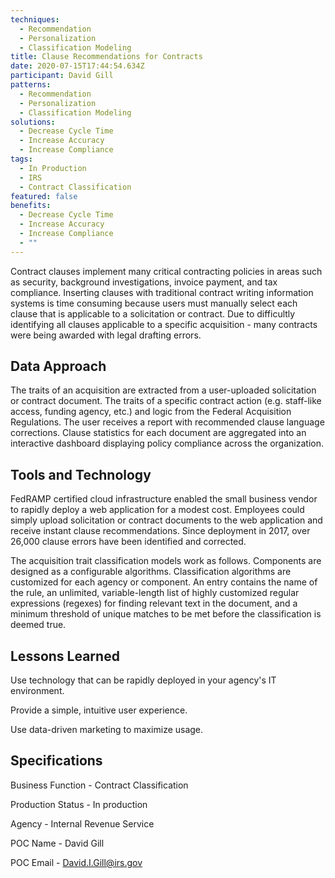```yaml
---
techniques:
  - Recommendation
  - Personalization
  - Classification Modeling
title: Clause Recommendations for Contracts
date: 2020-07-15T17:44:54.634Z
participant: David Gill
patterns:
  - Recommendation
  - Personalization
  - Classification Modeling
solutions:
  - Decrease Cycle Time
  - Increase Accuracy
  - Increase Compliance
tags:
  - In Production
  - IRS
  - Contract Classification
featured: false
benefits:
  - Decrease Cycle Time
  - Increase Accuracy
  - Increase Compliance
  - ""
---
```

Contract clauses implement many critical contracting policies in areas such as security, background investigations, invoice payment, and tax compliance. Inserting clauses with traditional contract writing information systems is time consuming because users must manually select each clause that is applicable to a solicitation or contract. Due to difficultly identifying all clauses applicable to a specific acquisition - many contracts were being awarded with legal drafting errors.

## Data Approach

The traits of an acquisition are extracted from a user-uploaded solicitation or contract document. The traits of a specific contract action (e.g. staff-like access, funding agency, etc.) and logic from the Federal Acquisition Regulations. The user receives a report with recommended clause language corrections. Clause statistics for each document are aggregated into an interactive dashboard displaying policy compliance across the organization.

## Tools and Technology

FedRAMP certified cloud infrastructure enabled the small business vendor to rapidly deploy a web application for a modest cost. Employees could simply upload solicitation or contract documents to the web application and receive instant clause recommendations. Since deployment in 2017, over 26,000 clause errors have been identified and corrected.

The acquisition trait classification models work as follows. Components are designed as a configurable algorithms. Classification algorithms are customized for each agency or component. An entry contains the name of the rule, an unlimited, variable-length list of highly customized regular expressions (regexes) for finding relevant text in the document, and a minimum threshold of unique matches to be met before the classification is deemed true.

## Lessons Learned

Use technology that can be rapidly deployed in your agency's IT environment.

Provide a simple, intuitive user experience.

Use data-driven marketing to maximize usage.

## Specifications

Business Function - Contract Classification

Production Status - In production

Agency - Internal Revenue Service

POC Name - David Gill

POC Email - David.I.Gill@irs.gov